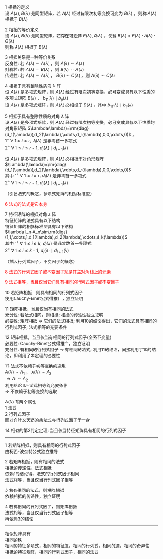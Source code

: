 1 相抵的定义  
  设 $A(\lambda),B(\lambda)$ 是同型矩阵，若 $A(\lambda)$ 经过有限次初等变换可变为 $B(\lambda)$ ，则称 $A(\lambda)$ 相抵于 $B(\lambda)$   
  
2 相抵的等价定义  
  设 $A(\lambda),B(\lambda)$ 是同型矩阵，若存在可逆阵 $P(\lambda),Q(\lambda)$ ，使得 $B(\lambda)=P(\lambda)\cdot A(\lambda)\cdot Q(\lambda)$   
  则称 $A(\lambda)$ 相抵于 $B(\lambda)$   
  
3 相抵关系是一种等价关系  
  反身性: 若 $A(\lambda)\sim A(\lambda)$ ，则 $A(\lambda)\sim A(\lambda)$   
  对称性: 若 $A(\lambda)\sim B(\lambda)$ ，则 $B(\lambda)\sim A(\lambda)$   
  传递性: 若 $A(\lambda)\sim A(\lambda)$ ， $B(\lambda)\sim C(\lambda)$ ，则 $A(\lambda)\sim C(\lambda)$   
  
4 相抵于具有整除性质的 $\lambda$ 阵  
  设 $A(\lambda)$ 是多项式矩阵，则 $A(\lambda)$ 经过有限次初等变换，必可变成具有以下性质的多项式矩阵 $B(\lambda)$ ， $b_{11}(\lambda)\mid b_{ij}(\lambda)$   
  设 $A(\lambda)$ 是多项式矩阵，则 $A(\lambda)$ 必相抵于 $B(\lambda)$ ，其中 $b_{11}(\lambda)\mid b_{ij}(\lambda)$   
  
5 相抵于具有整除性质的对角 $\lambda$ 阵  
  设 $A(\lambda)$ 是多项式矩阵，则 $A(\lambda)$ 经过有限次初等变换，必可变成具有以下性质的对角形矩阵 $\Lambda(\lambda)=\rm{diag}(d_1(\lambda)),d_2(\lambda),\cdots,d_r(\lambda),0,0,\cdots,0)$ ，  
   $1^\circ\ \forall\ 1\le i \le r,\ d_i(\lambda)$ 是非零首一多项式  
   $2^\circ\ \forall\ 1\le i \le r-1,\ d_i(\lambda)\mid d_{i+1}(\lambda)$   
  
  设 $A(\lambda)$ 是多项式矩阵，则 $A(\lambda)$ 必相抵于对角形矩阵 $\Lambda(\lambda)=\rm{diag}(d_1(\lambda)),d_2(\lambda),\cdots,d_r(\lambda),0,0,\cdots,0)$   
  其中 $1^\circ\ \forall\ 1\le i \le r,\ d_i(\lambda)$ 是非零首一多项式  
      $2^\circ\ \forall\ 1\le i \le r-1,\ d_i(\lambda)\mid d_{i+1}(\lambda)$   
  
（引出法式的概念，多项式矩阵的相抵标准型）  
  
<font color=red>6 法式的法式是它本身</font>  
  
7 特征矩阵的相抵对角 $\lambda$ 阵  
  特征矩阵的法式具有以下结构  
  特征矩阵的相抵标准型具有以下结构  
   $\lambda I_n-A_n\sim\rm{diga}(1,1,\cdots,1,d_1(\lambda),d_2(\lambda),\cdots,d_k(\lambda))$   
  其中 $1^\circ\ \forall\ 1\le i \le k,\ d_i(\lambda)$ 是非常数首一多项式  
   $2^\circ\ \forall\ 1\le i \le k-1,\ d_i(\lambda)\mid d_{i+1}(\lambda)$   
  
（插入行列式因子，不变因子的概念）  
  
<font color=red>8 法式的行列式因子或不变因子就是其主对角线上的元素</font>  
  
<font color=red>9 法式相等，当且仅当它们具有相同的行列式因子或不变因子</font>  
  
10 若矩阵相抵，则具有相同的行列式因子  
  使用Cauchy-Binet公式得推广，独立证明  
  
11 矩阵相抵，当且仅当有相同的法式  
   充分性: 若法式相同，则相抵; 相抵的传递性独立证明  
   必要性: 矩阵相抵 $\Rightarrow$ 它们的法式相抵; 利用10的结论得出，它们的法式具有相同的行列式因子; 法式相等的充要条件  
  
12 矩阵相抵，当且仅当有相同的行列式因子(全系不变量)  
   必要性: Cauchy-Binet公式得推广，独立证明  
   充分性: 有相同的行列式因子 $\Rightarrow$ 有相同的法式; 利用11的结论，间接利用了10的结论，即利用了本定理的必要性  
  
13 法式不依赖于初等变换的选取  
    $A(\lambda)\sim\Lambda_1$ ， $A(\lambda)\sim\Lambda_2$   
    $\Rightarrow\Lambda_1\sim\Lambda_2$   
   利用结论10+法式相等的充要条件  
    $\Rightarrow$ 不依赖于初等变换的选取  
  
 $A(\lambda)$ 有两个属性  
1 法式  
2 行列式因子  
而对角阵又天然的集法式与行列式因子于一身  
  
14 相似的第2判定定理: 当且仅当特征矩阵具有相同的行列式因子  
  
---  
  
1 若矩阵相抵，则具有相同的行列式因子  
由柯西-波奈特公式独立推导  
  
2 若矩阵相抵，则有相同的法式  
相抵的传递性，法式相抵  
依赖1的结论得，法式的行列式因子相同  
法式相等，当且仅当行列式因子相等  
  
3 若有相同的法式，则矩阵相抵  
依赖相抵的传递性，独立证明  
  
4 若有相同的行列式因子，则矩阵相抵  
法式相等，当且仅当行列式因子相等  
再依赖3的结论  
  
---  
  
相似矩阵具有  
相同的秩  
相同的特征多项式，相同的特征值，相同的行列式，相同的迹，相同的奇异性  
相抵的特征矩阵，相同的行列式因子，相同的法式  
